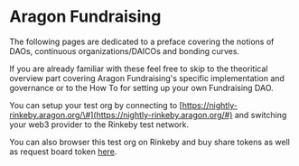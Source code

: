 # Aragon Fundraising

The following pages are dedicated to a preface covering the notions of DAOs, continuous organizations/DAICOs and bonding curves. 

If you are already familiar with these feel free to skip to the theoritical overview part covering Aragon Fundraising's specific implementation and governance or to the How To for setting up your own Fundraising DAO.

You can setup your test org by connecting to [https://nightly-rinkeby.aragon.org/\#](https://nightly-rinkeby.aragon.org/#) and switching  your web3 provider to the Rinkeby test network.

You can also browser this test org on Rinkeby  and buy share tokens as well as request board token [here](https://nightly-rinkeby.aragon.org/#/paxmongolia/).

